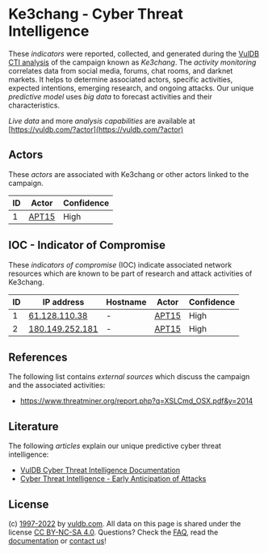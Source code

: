 # Ke3chang - Cyber Threat Intelligence

These _indicators_ were reported, collected, and generated during the [VulDB CTI analysis](https://vuldb.com/?kb.cti) of the campaign known as _Ke3chang_. The _activity monitoring_ correlates data from social media, forums, chat rooms, and darknet markets. It helps to determine associated actors, specific activities, expected intentions, emerging research, and ongoing attacks. Our unique _predictive model_ uses _big data_ to forecast activities and their characteristics.

_Live data_ and more _analysis capabilities_ are available at [https://vuldb.com/?actor](https://vuldb.com/?actor)

## Actors

These _actors_ are associated with Ke3chang or other actors linked to the campaign.

ID | Actor | Confidence
-- | ----- | ----------
1 | [APT15](https://vuldb.com/?actor.apt15) | High

## IOC - Indicator of Compromise

These _indicators of compromise_ (IOC) indicate associated network resources which are known to be part of research and attack activities of Ke3chang.

ID | IP address | Hostname | Actor | Confidence
-- | ---------- | -------- | ----- | ----------
1 | [61.128.110.38](https://vuldb.com/?ip.61.128.110.38) | - | [APT15](https://vuldb.com/?actor.apt15) | High
2 | [180.149.252.181](https://vuldb.com/?ip.180.149.252.181) | - | [APT15](https://vuldb.com/?actor.apt15) | High

## References

The following list contains _external sources_ which discuss the campaign and the associated activities:

* https://www.threatminer.org/report.php?q=XSLCmd_OSX.pdf&y=2014

## Literature

The following _articles_ explain our unique predictive cyber threat intelligence:

* [VulDB Cyber Threat Intelligence Documentation](https://vuldb.com/?kb.cti)
* [Cyber Threat Intelligence - Early Anticipation of Attacks](https://www.scip.ch/en/?labs.20201022)

## License

(c) [1997-2022](https://vuldb.com/?kb.changelog) by [vuldb.com](https://vuldb.com/?kb.about). All data on this page is shared under the license [CC BY-NC-SA 4.0](https://creativecommons.org/licenses/by-nc-sa/4.0/). Questions? Check the [FAQ](https://vuldb.com/?kb.faq), read the [documentation](https://vuldb.com/?kb) or [contact us](https://vuldb.com/?contact)!
